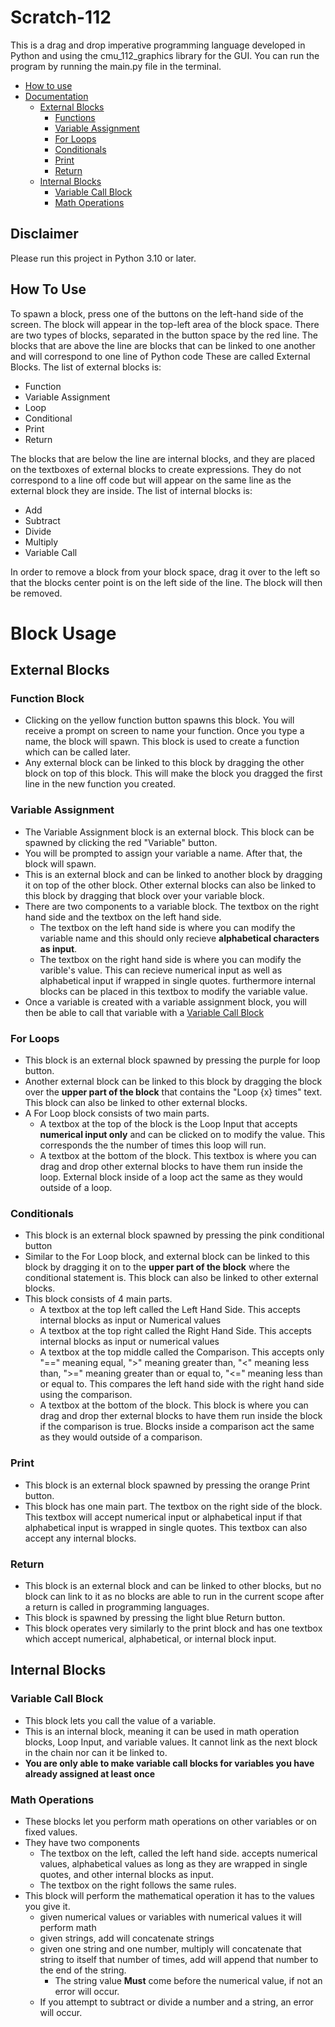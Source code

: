 # Scratch-112

This is a drag and drop imperative programming language developed in Python and using the cmu_112_graphics library for the GUI. You can run the program by running the main.py file in the terminal.

- [How to use](#how-to-use)
- [Documentation](#block-usage)
  - [External Blocks](#external-blocks)
    - [Functions](#function-block)
    - [Variable Assignment](#variable-assignment)
    - [For Loops](#for-loops)
    - [Conditionals](#conditionals)
    - [Print](#print)
    - [Return](#return)
  - [Internal Blocks](#internal-blocks)
    - [Variable Call Block](#variable-call-block)
    - [Math Operations](#math-operations)

## Disclaimer

Please run this project in Python 3.10 or later.

## How To Use

To spawn a block, press one of the buttons on the left-hand side of the screen. The block will appear in the top-left area of the block space.
There are two types of blocks, separated in the button space by the red line.
The blocks that are above the line are blocks that can be linked to one another and will correspond to one line of Python code These are called External Blocks.
The list of external blocks is:

- Function
- Variable Assignment
- Loop
- Conditional
- Print
- Return

The blocks that are below the line are internal blocks, and they are placed on the textboxes of external blocks to create expressions. They do not correspond to a line off code but will appear on the same line as the external block they are inside.
The list of internal blocks is:

- Add
- Subtract
- Divide
- Multiply
- Variable Call

In order to remove a block from your block space, drag it over to the left so that the blocks center point is on the left side of the line. The block will then be removed.

# Block Usage

## External Blocks

### Function Block

- Clicking on the yellow function button spawns this block. You will receive a prompt on screen to name your function. Once you type a name, the block will spawn. This block is used to create a function which can be called later.
- Any external block can be linked to this block by dragging the other block on top of this block. This will make the block you dragged the first line in the new function you created.

### Variable Assignment

- The Variable Assignment block is an external block. This block can be spawned by clicking the red "Variable" button.
- You will be prompted to assign your variable a name. After that, the block will spawn.
- This is an external block and can be linked to another block by dragging it on top of the other block. Other external blocks can also be linked to this block by dragging that block over your variable block.
- There are two components to a variable block. The textbox on the right hand side and the textbox on the left hand side.
  - The textbox on the left hand side is where you can modify the variable name and this should only recieve **alphabetical characters as input**.
  - The textbox on the right hand side is where you can modify the varible's value. This can recieve numerical input as well as alphabetical input if wrapped in single quotes. furthermore internal blocks can be placed in this textbox to modify the variable value.
- Once a variable is created with a variable assignment block, you will then be able to call that variable with a [Variable Call Block](#variable-call-block)

### For Loops

- This block is an external block spawned by pressing the purple for loop button.
- Another external block can be linked to this block by dragging the block over the **upper part of the block** that contains the "Loop {x} times" text. This block can also be linked to other external blocks.
- A For Loop block consists of two main parts.
  - A textbox at the top of the block is the Loop Input that accepts **numerical input only** and can be clicked on to modify the value. This corresponds the the number of times this loop will run.
  - A textbox at the bottom of the block. This textbox is where you can drag and drop other external blocks to have them run inside the loop. External block inside of a loop act the same as they would outside of a loop.

### Conditionals

- This block is an external block spawned by pressing the pink conditional button
- Similar to the For Loop block, and external block can be linked to this block by dragging it on to the **upper part of the block** where the conditional statement is. This block can also be linked to other external blocks.
- This block consists of 4 main parts.
  - A textbox at the top left called the Left Hand Side. This accepts internal blocks as input or Numerical values
  - A textbox at the top right called the Right Hand Side. This accepts internal blocks as input or numerical values
  - A textbox at the top middle called the Comparison. This accepts only "==" meaning equal, ">" meaning greater than, "<" meaning less than, ">=" meaning greater than or equal to, "<=" meaning less than or equal to. This compares the left hand side with the right hand side using the comparison.
  - A textbox at the bottom of the block. This block is where you can drag and drop ther external blocks to have them run inside the block if the comparison is true. Blocks inside a comparison act the same as they would outside of a comparison.

### Print

- This block is an external block spawned by pressing the orange Print button.
- This block has one main part. The textbox on the right side of the block. This textbox will accept numerical input or alphabetical input if that alphabetical input is wrapped in single quotes. This textbox can also accept any internal blocks.

### Return

- This block is an external block and can be linked to other blocks, but no block can link to it as no blocks are able to run in the current scope after a return is called in programming languages.
- This block is spawned by pressing the light blue Return button.
- This block operates very similarly to the print block and has one textbox which accept numerical, alphabetical, or internal block input.

## Internal Blocks

### Variable Call Block

- This block lets you call the value of a variable.
- This is an internal block, meaning it can be used in math operation blocks, Loop Input, and variable values. It cannot link as the next block in the chain nor can it be linked to.
- **You are only able to make variable call blocks for variables you have already assigned at least once**

### Math Operations

- These blocks let you perform math operations on other variables or on fixed values.
- They have two components
  - The textbox on the left, called the left hand side. accepts numerical values, alphabetical values as long as they are wrapped in single quotes, and other internal blocks as input.
  - The textbox on the right follows the same rules.
- This block will perform the mathematical operation it has to the values you give it.
  - given numerical values or variables with numerical values it will perform math
  - given strings, add will concatenate strings
  - given one string and one number, multiply will concatenate that string to itself that number of times, add will append that number to the end of the string.
    - The string value **Must** come before the numerical value, if not an error will occur.
  - If you attempt to subtract or divide a number and a string, an error will occur.
